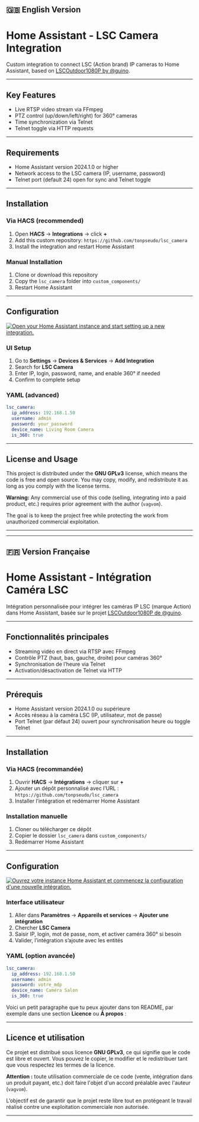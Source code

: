 ## 🇬🇧 English Version

# Home Assistant - LSC Camera Integration

Custom integration to connect LSC (Action brand) IP cameras to Home Assistant, based on [LSCOutdoor1080P by @guino](https://github.com/guino/LSCOutdoor1080P).

---

## Key Features

* Live RTSP video stream via FFmpeg
* PTZ control (up/down/left/right) for 360° cameras
* Time synchronization via Telnet
* Telnet toggle via HTTP requests

---

## Requirements

* Home Assistant version 2024.1.0 or higher
* Network access to the LSC camera (IP, username, password)
* Telnet port (default 24) open for sync and Telnet toggle

---

## Installation

### Via HACS (recommended)

1. Open **HACS** → **Integrations** → click **+**
2. Add this custom repository:
   `https://github.com/tonpseudo/lsc_camera`
3. Install the integration and restart Home Assistant

### Manual Installation

1. Clone or download this repository
2. Copy the `lsc_camera` folder into `custom_components/`
3. Restart Home Assistant

---

## Configuration

[![Open your Home Assistant instance and start setting up a new integration.](https://my.home-assistant.io/badges/config_flow_start.svg)](https://my.home-assistant.io/redirect/config_flow_start/?domain=lsc_camera)

### UI Setup

1. Go to **Settings** → **Devices & Services** → **Add Integration**
2. Search for **LSC Camera**
3. Enter IP, login, password, name, and enable 360° if needed
4. Confirm to complete setup

### YAML (advanced)

```yaml
lsc_camera:
  ip_address: 192.168.1.50
  username: admin
  password: your_password
  device_name: Living Room Camera
  is_360: true
```
---

## License and Usage

This project is distributed under the **GNU GPLv3** license, which means the code is free and open source. You may copy, modify, and redistribute it as long as you comply with the license terms.

**Warning:** Any commercial use of this code (selling, integrating into a paid product, etc.) requires prior agreement with the author (`vagvom`).

The goal is to keep the project free while protecting the work from unauthorized commercial exploitation.

---





---

## 🇫🇷 Version Française

# Home Assistant - Intégration Caméra LSC

Intégration personnalisée pour intégrer les caméras IP LSC (marque Action) dans Home Assistant, basée sur le projet [LSCOutdoor1080P de @guino](https://github.com/guino/LSCOutdoor1080P).

---

## Fonctionnalités principales

* Streaming vidéo en direct via RTSP avec FFmpeg
* Contrôle PTZ (haut, bas, gauche, droite) pour caméras 360°
* Synchronisation de l’heure via Telnet
* Activation/désactivation de Telnet via HTTP

---

## Prérequis

* Home Assistant version 2024.1.0 ou supérieure
* Accès réseau à la caméra LSC (IP, utilisateur, mot de passe)
* Port Telnet (par défaut 24) ouvert pour synchronisation heure ou toggle Telnet

---

## Installation

### Via HACS (recommandée)

1. Ouvrir **HACS** → **Intégrations** → cliquer sur **+**
2. Ajouter un dépôt personnalisé avec l’URL :
   `https://github.com/tonpseudo/lsc_camera`
3. Installer l’intégration et redémarrer Home Assistant

### Installation manuelle

1. Cloner ou télécharger ce dépôt
2. Copier le dossier `lsc_camera` dans `custom_components/`
3. Redémarrer Home Assistant

---

## Configuration

[![Ouvrez votre instance Home Assistant et commencez la configuration d'une nouvelle intégration.](https://my.home-assistant.io/badges/config_flow_start.svg)](https://my.home-assistant.io/redirect/config_flow_start/?domain=lsc_camera)

### Interface utilisateur

1. Aller dans **Paramètres** → **Appareils et services** → **Ajouter une intégration**
2. Chercher **LSC Camera**
3. Saisir IP, login, mot de passe, nom, et activer caméra 360° si besoin
4. Valider, l’intégration s’ajoute avec les entités

### YAML (option avancée)

```yaml
lsc_camera:
  ip_address: 192.168.1.50
  username: admin
  password: votre_mdp
  device_name: Caméra Salon
  is_360: true
```
Voici un petit paragraphe que tu peux ajouter dans ton README, par exemple dans une section **Licence** ou **À propos** :

---

## Licence et utilisation

Ce projet est distribué sous licence **GNU GPLv3**, ce qui signifie que le code est libre et ouvert. Vous pouvez le copier, le modifier et le redistribuer tant que vous respectez les termes de la licence.

**Attention :** toute utilisation commerciale de ce code (vente, intégration dans un produit payant, etc.) doit faire l'objet d'un accord préalable avec l'auteur (`vagvom`).

L’objectif est de garantir que le projet reste libre tout en protégeant le travail réalisé contre une exploitation commerciale non autorisée.

---

